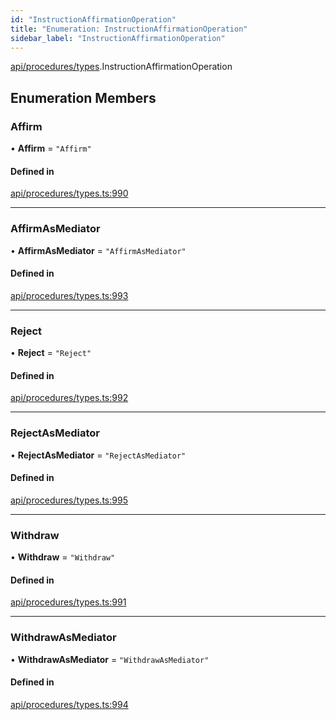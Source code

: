 ```yaml
---
id: "InstructionAffirmationOperation"
title: "Enumeration: InstructionAffirmationOperation"
sidebar_label: "InstructionAffirmationOperation"
---
```


[api/procedures/types](../../../../../modules/API/Procedures/Types/Types.md).InstructionAffirmationOperation

## Enumeration Members

### Affirm

• **Affirm** = ``"Affirm"``

#### Defined in

[api/procedures/types.ts:990](https://github.com/PolymeshAssociation/polymesh-sdk/blob/c8da9dfce/src/api/procedures/types.ts#L990)

___

### AffirmAsMediator

• **AffirmAsMediator** = ``"AffirmAsMediator"``

#### Defined in

[api/procedures/types.ts:993](https://github.com/PolymeshAssociation/polymesh-sdk/blob/c8da9dfce/src/api/procedures/types.ts#L993)

___

### Reject

• **Reject** = ``"Reject"``

#### Defined in

[api/procedures/types.ts:992](https://github.com/PolymeshAssociation/polymesh-sdk/blob/c8da9dfce/src/api/procedures/types.ts#L992)

___

### RejectAsMediator

• **RejectAsMediator** = ``"RejectAsMediator"``

#### Defined in

[api/procedures/types.ts:995](https://github.com/PolymeshAssociation/polymesh-sdk/blob/c8da9dfce/src/api/procedures/types.ts#L995)

___

### Withdraw

• **Withdraw** = ``"Withdraw"``

#### Defined in

[api/procedures/types.ts:991](https://github.com/PolymeshAssociation/polymesh-sdk/blob/c8da9dfce/src/api/procedures/types.ts#L991)

___

### WithdrawAsMediator

• **WithdrawAsMediator** = ``"WithdrawAsMediator"``

#### Defined in

[api/procedures/types.ts:994](https://github.com/PolymeshAssociation/polymesh-sdk/blob/c8da9dfce/src/api/procedures/types.ts#L994)
